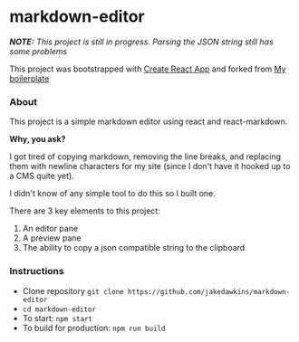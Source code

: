 # markdown-editor

_**NOTE:** This project is still in progress. Parsing the JSON string still has some problems_

This project was bootstrapped with [Create React App](https://github.com/facebookincubator/create-react-app)
and forked from [My boilerplate](https://github.com/jakedakwins/reace-boilerplate)


### About

This project is a simple markdown editor using react and react-markdown.

__Why, you ask?__

I got tired of copying markdown, removing the line breaks, and replacing them with newline characters for my site (since I don't have it hooked up to a CMS quite yet).

I didn't know of any simple tool to do this so I built one.

There are 3 key elements to this project:

1. An editor pane
2. A preview pane
3. The ability to copy a json compatible string to the clipboard

### Instructions

- Clone repository `git clone https://github.com/jakedawkins/markdown-editor`
- `cd markdown-editor`
- To start: `npm start`
- To build for production: `npm run build`
